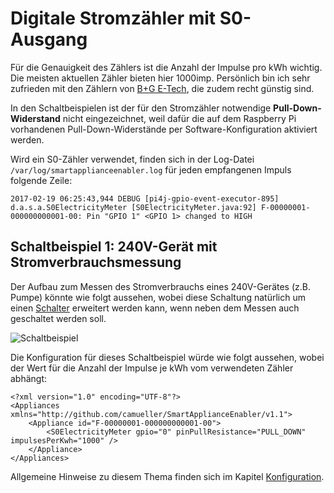 # Digitale Stromzähler mit S0-Ausgang

Für die Genauigkeit des Zählers ist die Anzahl der Impulse pro kWh wichtig. Die meisten aktuellen Zähler bieten hier 1000imp. Persönlich bin ich sehr zufrieden mit den Zählern von [B+G E-Tech](http://www.bg-etech.de/), die zudem recht günstig sind.

In den Schaltbeispielen ist der für den Stromzähler notwendige **Pull-Down-Widerstand** nicht eingezeichnet, weil dafür die auf dem Raspberry Pi vorhandenen Pull-Down-Widerstände per Software-Konfiguration aktiviert werden.

Wird ein S0-Zähler verwendet, finden sich in der Log-Datei ```/var/log/smartapplianceenabler.log``` für jeden empfangenen Impuls folgende Zeile:
```
2017-02-19 06:25:43,944 DEBUG [pi4j-gpio-event-executor-895] d.a.s.a.S0ElectricityMeter [S0ElectricityMeter.java:92] F-00000001-000000000001-00: Pin "GPIO 1" <GPIO 1> changed to HIGH
```

## Schaltbeispiel 1: 240V-Gerät mit Stromverbrauchsmessung
Der Aufbau zum Messen des Stromverbrauchs eines 240V-Gerätes (z.B. Pumpe) könnte wie folgt aussehen, wobei diese Schaltung natürlich um einen [Schalter](https://github.com/camueller/SmartApplianceEnabler/blob/master/README.md#schalter) erweitert werden kann, wenn neben dem Messen auch geschaltet werden soll.

![Schaltbeispiel](https://github.com/camueller/SmartApplianceEnabler/blob/master/pics/SchaltungS0Zaehler.jpg)

Die Konfiguration für dieses Schaltbeispiel würde wie folgt aussehen, wobei der Wert für die Anzahl der Impulse je kWh vom verwendeten Zähler abhängt:
```
<?xml version="1.0" encoding="UTF-8"?>
<Appliances xmlns="http://github.com/camueller/SmartApplianceEnabler/v1.1">
    <Appliance id="F-00000001-000000000001-00">
        <S0ElectricityMeter gpio="0" pinPullResistance="PULL_DOWN" impulsesPerKwh="1000" />
    </Appliance>
</Appliances>
```

Allgemeine Hinweise zu diesem Thema finden sich im Kapitel [Konfiguration](Configuration_DE.md).
